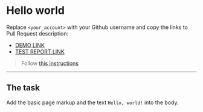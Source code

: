 # Hello world
Replace `<your_account>` with your Github username and copy the links to Pull Request description:
- [DEMO LINK](https://Nazar-Brunarskyi.github.io/layout_hello-world/)
- [TEST REPORT LINK](https://Nazar-Brunarskyi.github.io/layout_hello-world/report/html_report/)

> Follow [this instructions](https://mate-academy.github.io/layout_task-guideline/#how-to-solve-the-layout-tasks-on-github)
___

## The task
Add the basic page markup and the text `Hello, world!` into the body.
